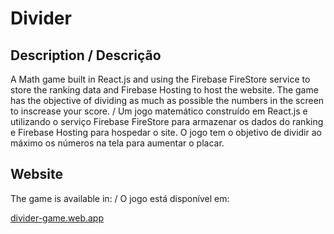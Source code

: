 # Divider

## Description / Descrição

A Math game built in React.js and using the Firebase FireStore service to store 
the ranking data and Firebase Hosting to host the website. The game has the objective 
of dividing as much as possible the numbers in the screen to inscrease your score. 
/ Um jogo matemático construído em React.js e utilizando o serviço Firebase FireStore
para armazenar os dados do ranking e Firebase Hosting para hospedar o site. O jogo tem 
o objetivo de dividir ao máximo os números na tela para aumentar o placar.

## Website

The game is available in: / O jogo está disponível em:

[divider-game.web.app](https://divider-game.web.app)
